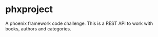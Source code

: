 # phxproject
A phoenix framework code challenge. This is a REST API to work with books, authors and categories.
